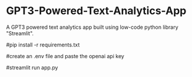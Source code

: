 # GPT3-Powered-Text-Analytics-App
A GPT3 powered text analytics app built using low-code python library "Streamlit".

#pip install -r requirements.txt


#create an .env file and paste the openai api key


#streamlit run app.py
